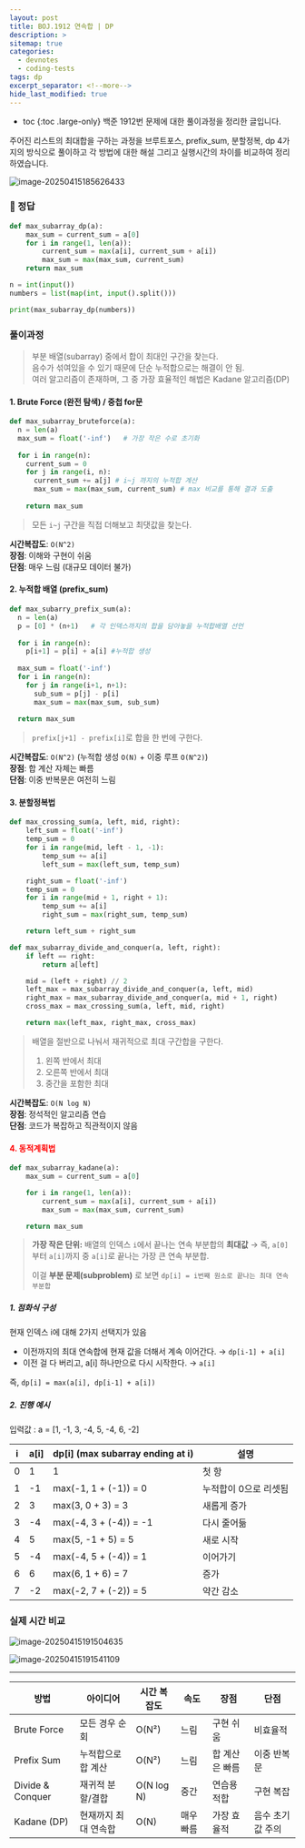 ```yaml
---
layout: post
title: BOJ.1912 연속합 | DP
description: >
sitemap: true
categories: 
  - devnotes
  - coding-tests
tags: dp 
excerpt_separator: <!--more-->
hide_last_modified: true
---
```

* toc
{:toc .large-only}
백준 1912번 문제에 대한 풀이과정을 정리한 글입니다.

주어진 리스트의 최대합을 구하는 과정을 브루트포스, prefix_sum, 분할정복, dp 4가지의 방식으로 풀이하고 각 방법에 대한 해설 그리고 실행시간의 차이를 비교하여 정리하였습니다.

<!--more-->

![image-20250415185626433](../../images/2025-04-15-01Boj1912/image-20250415185626433.png)

### 📌 정답

```python
def max_subarray_dp(a):
    max_sum = current_sum = a[0]
    for i in range(1, len(a)):
        current_sum = max(a[i], current_sum + a[i])
        max_sum = max(max_sum, current_sum)
    return max_sum

n = int(input())
numbers = list(map(int, input().split()))

print(max_subarray_dp(numbers))
```

### 풀이과정

> 부분  배열(subarray) 중에서 합이 최대인 구간을 찾는다.<br>
> 음수가 섞여있을 수 있기 때문에 단순 누적합으로는 해결이 안 됨.<br>
> 여러 알고리즘이 존재하며, 그 중 가장 효율적인 해법은 Kadane 알고리즘(DP)

#### 1. Brute Force (완전 탐색) / 중첩 for문

```python
def max_subarray_bruteforce(a):
  n = len(a)
  max_sum = float('-inf')	# 가장 작은 수로 초기화
  
  for i in range(n):
    current_sum = 0
    for j in range(i, n):
      current_sum += a[j] # i~j 까지의 누적합 계산
      max_sum = max(max_sum, current_sum) # max 비교를 통해 결과 도출 
      
 	return max_sum
```

> 모든 `i~j` 구간을 직접 더해보고 최댓값을 찾는다.

**시간복잡도**: `O(N^2)`<br>**장점**: 이해와 구현이 쉬움<br>**단점**: 매우 느림 (대규모 데이터 불가)

#### 2. 누적합 배열 (prefix_sum)

```python
def max_subarry_prefix_sum(a):
  n = len(a)
  p = [0] * (n+1)	# 각 인덱스까지의 합을 담아놓을 누적합배열 선언
  
  for i in range(n):
    p[i+1] = p[i] + a[i] #누적합 생성
    
  max_sum = float('-inf')
  for i in range(n):
    for j in range(i+1, n+1):
      sub_sum = p[j] - p[i]
      max_sum = max(max_sum, sub_sum)
      
  return max_sum    
```

>  `prefix[j+1] - prefix[i]`로 합을 한 번에 구한다.

**시간복잡도**: `O(N^2)` (누적합 생성 `O(N)` + 이중 루프 `O(N^2)`)<br>**장점**: 합 계산 자체는 빠름<br>**단점**: 이중 반복문은 여전히 느림

#### 3. 분할정복법

```python
def max_crossing_sum(a, left, mid, right):
    left_sum = float('-inf')
    temp_sum = 0
    for i in range(mid, left - 1, -1):
        temp_sum += a[i]
        left_sum = max(left_sum, temp_sum)

    right_sum = float('-inf')
    temp_sum = 0
    for i in range(mid + 1, right + 1):
        temp_sum += a[i]
        right_sum = max(right_sum, temp_sum)

    return left_sum + right_sum

def max_subarray_divide_and_conquer(a, left, right):
    if left == right:
        return a[left]

    mid = (left + right) // 2
    left_max = max_subarray_divide_and_conquer(a, left, mid)
    right_max = max_subarray_divide_and_conquer(a, mid + 1, right)
    cross_max = max_crossing_sum(a, left, mid, right)

    return max(left_max, right_max, cross_max)
```

> 배열을 절반으로 나눠서 재귀적으로 최대 구간합을 구한다.
>
> 1. 왼쪽 반에서 최대 
> 2. 오른쪽 반에서 최대 
> 3. 중간을 포함한 최대

**시간복잡도**: `O(N log N)`<br>**장점**: 정석적인 알고리즘 연습<br>**단점**: 코드가 복잡하고 직관적이지 않음

#### <span style="color:red">4. 동적계획법</span>

```python
def max_subarray_kadane(a):
    max_sum = current_sum = a[0]

    for i in range(1, len(a)):
        current_sum = max(a[i], current_sum + a[i])
        max_sum = max(max_sum, current_sum)

    return max_sum

```



> **가장 작은 단위:** 배열의 인덱스 `i`에서 끝나는 연속 부분합의 **최대값**
>  → 즉, `a[0]`부터 `a[i]`까지 중 `a[i]`로 끝나는 가장 큰 연속 부분합.
>
>  이걸 **부분 문제(subproblem)** 로 보면 `dp[i] = i번째 원소로 끝나는 최대 연속 부분합`

##### 1. 점화식 구성
현재 인덱스 i에 대해 2가지 선택지가 있음

- 이전까지의 최대 연속합에 현재 값을 더해서 계속 이어간다. &rarr; `dp[i-1] + a[i]`
- 이전 걸 다 버리고, a[i] 하나만으로 다시 시작한다.  &rarr; `a[i]`

즉, `dp[i] = max(a[i], dp[i-1] + a[i])`

##### 2. 진행 예시

입력값 : a = [1, -1, 3, -4, 5, -4, 6, -2]

| i    | a[i] | dp[i] (max subarray ending at i) | 설명                  |
| ---- | ---- | -------------------------------- | --------------------- |
| 0    | 1    | 1                                | 첫 항                 |
| 1    | -1   | max(-1, 1 + (-1)) = 0            | 누적합이 0으로 리셋됨 |
| 2    | 3    | max(3, 0 + 3) = 3                | 새롭게 증가           |
| 3    | -4   | max(-4, 3 + (-4)) = -1           | 다시 줄어듦           |
| 4    | 5    | max(5, -1 + 5) = 5               | 새로 시작             |
| 5    | -4   | max(-4, 5 + (-4)) = 1            | 이어가기              |
| 6    | 6    | max(6, 1 + 6) = 7                | 증가                  |
| 7    | -2   | max(-2, 7 + (-2)) = 5            | 약간 감소             |

### 실제 시간 비교

![image-20250415191504635](../../images/2025-04-15-01Boj1912/image-20250415191504635.png)

![image-20250415191541109](../../images/2025-04-15-01Boj1912/image-20250415191541109.png)

---


| 방법             | 아이디어             | 시간 복잡도 | 속도      | 장점           | 단점             |
| ---------------- | -------------------- | ----------- | --------- | -------------- | ---------------- |
| Brute Force      | 모든 경우 순회       | O(N²)       | 느림      | 구현 쉬움      | 비효율적         |
| Prefix Sum       | 누적합으로 합 계산   | O(N²)       | 느림      | 합 계산은 빠름 | 이중 반복문      |
| Divide & Conquer | 재귀적 분할/결합     | O(N log N)  | 중간      | 연습용 적합    | 구현 복잡        |
| Kadane (DP)      | 현재까지 최대 연속합 | O(N)        | 매우 빠름 | 가장 효율적    | 음수 초기값 주의 |
